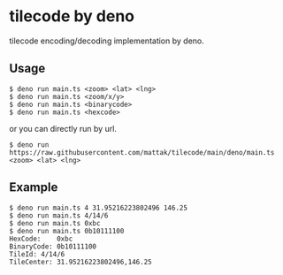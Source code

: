 # tilecode by deno

tilecode encoding/decoding implementation by deno.

## Usage

```shell
$ deno run main.ts <zoom> <lat> <lng>
$ deno run main.ts <zoom/x/y>
$ deno run main.ts <binarycode>
$ deno run main.ts <hexcode>
```

or you can directly run by url.

```shell
$ deno run https://raw.githubusercontent.com/mattak/tilecode/main/deno/main.ts <zoom> <lat> <lng>
```

## Example

```shell
$ deno run main.ts 4 31.95216223802496 146.25
$ deno run main.ts 4/14/6
$ deno run main.ts 0xbc
$ deno run main.ts 0b10111100
HexCode:	0xbc
BinaryCode:	0b10111100 
TileId:	4/14/6
TileCenter:	31.95216223802496,146.25
```
